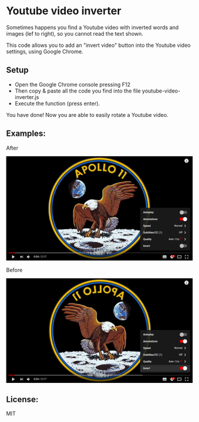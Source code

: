 # Youtube video inverter

Sometimes happens you find a Youtube video with inverted words and images (lef to right), so you cannot read the text shown.

This code allows you to add an "invert video" button into the Youtube video settings, using Google Chrome.

## Setup

 - Open the Google Chrome console pressing F12
 - Then copy & paste all the code you find into the file youtube-video-inverter.js
 - Execute the function (press enter).

You have done! Now you are able to easily rotate a Youtube video.

## Examples:

After

![Alt text](https://raw.githubusercontent.com/albertopiras/youtube-video-inverter/master/assets/images/normal.png?raw=true "Normal youtube video")

Before

![Alt text](https://raw.githubusercontent.com/albertopiras/youtube-video-inverter/master/assets/images/inverted.png?raw=true "Inverted video")

## License:

MIT
